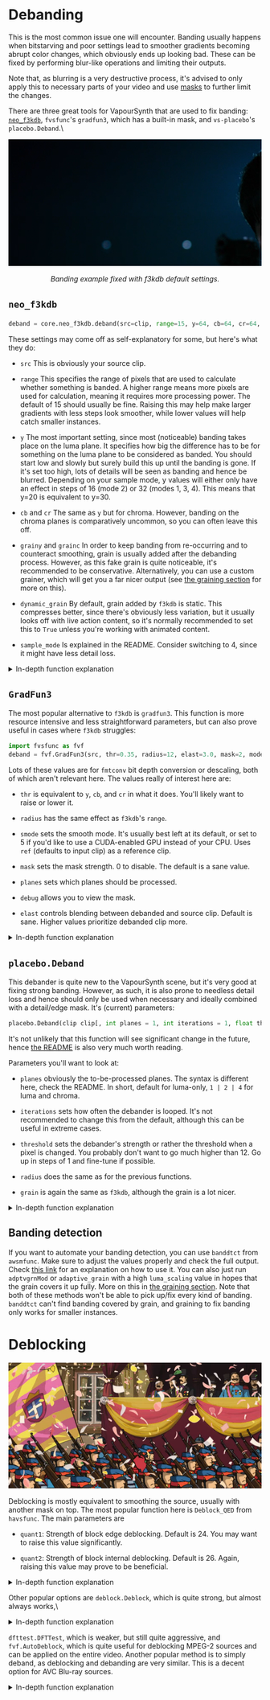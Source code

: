 # Debanding

This is the most common issue one will encounter. Banding usually
happens when bitstarving and poor settings lead to smoother gradients
becoming abrupt color changes, which obviously ends up looking bad.  These can be fixed by performing blur-like operations and limiting their outputs.

Note that, as blurring is a very destructive process, it's advised to only apply this to necessary parts of your video and use [masks](masking.md) to further limit the changes.

There are three great tools for VapourSynth that are used to fix
banding: [`neo_f3kdb`](https://github.com/HomeOfAviSynthPlusEvolution/neo_f3kdb/), `fvsfunc`'s `gradfun3`, which has a built-in
mask, and `vs-placebo`'s `placebo.Deband`.\

<p align="center">
<img src='Pictures/debanding0.png' onmouseover="this.src='Pictures/debanding1.png';" onmouseout="this.src='Pictures/debanding0.png';" />
</p>
<p align="center">
<i>Banding example fixed with f3kdb default settings.</i>
</p>

## `neo_f3kdb`

```py
deband = core.neo_f3kdb.deband(src=clip, range=15, y=64, cb=64, cr=64, grainy=64, grainc=64, dynamic_grain=False, sample_mode=2)
```

These settings may come off as self-explanatory for some, but here's
what they do:

-   `src` This is obviously your source clip.

-   `range` This specifies the range of pixels that are used to
    calculate whether something is banded. A higher range means more
    pixels are used for calculation, meaning it requires more processing
    power. The default of 15 should usually be fine.  Raising this may help make larger gradients with less steps look smoother, while lower values will help catch smaller instances.

-   `y` The most important setting, since most (noticeable) banding
    takes place on the luma plane. It specifies how big the difference
    has to be for something on the luma plane to be considered as
    banded. You should start low and slowly but surely build this up
    until the banding is gone. If it's set too high, lots of details
    will be seen as banding and hence be blurred.
    Depending on your sample mode, y values will either only have an effect
    in steps of 16 (mode 2) or 32 (modes 1, 3, 4). This means that y=20 is
    equivalent to y=30.

-   `cb` and `cr` The same as `y` but for chroma. However, banding on
    the chroma planes is comparatively uncommon, so you can often leave this
    off.

-   `grainy` and `grainc` In order to keep banding from re-occurring and
    to counteract smoothing, grain is usually added after the debanding
    process. However, as this fake grain is quite noticeable, it's
    recommended to be conservative. Alternatively, you can use a custom
    grainer, which will get you a far nicer output (see [the graining section](graining.md) for more on this).

-   `dynamic_grain` By default, grain added by `f3kdb` is static. This
    compresses better, since there's obviously less variation, but it
    usually looks off with live action content, so it's normally
    recommended to set this to `True` unless you're working with
    animated content.

-   `sample_mode` Is explained in the README.  Consider switching to 4, since it might have less detail loss.

<details>
<summary>In-depth function explanation</summary>
TODO
</details>

## `GradFun3`

The most popular alternative to `f3kdb` is `gradfun3`.  This function is more resource intensive and less straightforward parameters, but can also prove useful in cases where `f3kdb` struggles:

```py
import fvsfunc as fvf
deband = fvf.GradFun3(src, thr=0.35, radius=12, elast=3.0, mask=2, mode=3, ampo=1, ampn=0, pat=32, dyn=False, staticnoise=False, smode=2, thr_det=2 + round(max(thr - 0.35, 0) / 0.3), debug=False, thrc=thr, radiusc=radius, elastc=elast, planes=list(range(src.format.num_planes)), ref=src, bits=src.format.bits_per_sample) # + resizing variables
```

Lots of these values are for `fmtconv` bit depth conversion or descaling, both of which aren't relevant here.  The values really of interest here are:

-   `thr` is equivalent to `y`, `cb`, and `cr` in what it does. You'll
    likely want to raise or lower it.

-   `radius` has the same effect as `f3kdb`'s `range`.

-   `smode` sets the smooth mode. It's usually best left at its default,
     or set to 5 if you'd like to use a
    CUDA-enabled GPU instead of your CPU. Uses `ref` (defaults to input
    clip) as a reference clip.

-   `mask` sets the mask strength.  0 to disable.  The default is a sane value.

-   `planes` sets which planes should be processed.

-   `debug` allows you to view the mask.

-   `elast` controls blending between debanded and source clip.  Default is sane.  Higher values prioritize debanded clip more.

<details>
<summary>In-depth function explanation</summary>
TODO
For a more in-depth explanation of what `thr` and `elast` do, check the
algorithm explanation in <a href=https://github.com/HomeOfVapourSynthEvolution/mvsfunc/blob/master/mvsfunc.py#L1735><code>mvsfunc</code></a>.
</details>

## `placebo.Deband`

This debander is quite new to the VapourSynth scene, but it's very good at fixing strong banding.  However, as such, it is also prone to needless detail loss and hence should only be used when necessary and ideally combined with a detail/edge mask.  It's (current) parameters:

```py
placebo.Deband(clip clip[, int planes = 1, int iterations = 1, float threshold = 4.0, float radius = 16.0, float grain = 6.0, int dither = True, int dither_algo = 0])
```

It's not unlikely that this function will see significant change in the future, hence [the README](https://github.com/Lypheo/vs-placebo/blob/master/README.md) is also very much worth reading.

Parameters you'll want to look at:

-   `planes` obviously the to-be-processed planes.  The syntax is different here, check the README.  In short, default for luma-only, `1 | 2 | 4` for luma and chroma.

-   `iterations` sets how often the debander is looped.  It's not recommended to change this from the default, although this can be useful in extreme cases.

-   `threshold` sets the debander's strength or rather the threshold when a pixel is changed.  You probably don't want to go much higher than 12.  Go up in steps of 1 and fine-tune if possible.

-   `radius` does the same as for the previous functions.

-   `grain` is again the same as `f3kdb`, although the grain is a lot nicer.

<details>
<summary>In-depth function explanation</summary>
TODO
It uses the
mpv debander, which just averages pixels within a range and outputs the
average if the difference is below a threshold.  The algorithm is
explained in the <a href="https://github.com/haasn/libplacebo/blob/master/src/shaders/sampling.c#L167">source code</a>.
</details>

## Banding detection

If you want to automate your banding detection, you can use `banddtct` from `awsmfunc`. Make sure to
adjust the values properly and check the full output. Check [this link](https://git.concertos.live/AHD/awsmfunc/wiki/Using-detect.py) for an explanation on how to use it. You can also just run `adptvgrnMod` or `adaptive_grain` with a high `luma_scaling` value in hopes that the
grain covers it up fully. More on this in
[the graining section](graining).  Note that both of these methods won't be able to pick up/fix every kind of banding.  `banddtct` can't find banding covered by grain, and graining to fix banding only works for smaller instances.

# Deblocking

<p align="center">
<img src='Pictures/deblock1.png' onmouseover="this.src='Pictures/deblock2.png';" onmouseout="this.src='Pictures/deblock1.png';"/>
</p>

Deblocking is mostly equivalent to smoothing the source, usually with
another mask on top. The most popular function here is `Deblock_QED`
from `havsfunc`. The main parameters are

-   `quant1`: Strength of block edge deblocking. Default is 24. You may
    want to raise this value significantly.

-   `quant2`: Strength of block internal deblocking. Default is 26.
    Again, raising this value may prove to be beneficial.

<details>
<summary>In-depth function explanation</summary>
TODO
</details>

Other popular options are `deblock.Deblock`, which is quite strong, but
almost always works,\

<details>
<summary>In-depth function explanation</summary>
TODO
</details>

`dfttest.DFTTest`, which is weaker, but still quite aggressive, and
`fvf.AutoDeblock`, which is quite useful for deblocking MPEG-2 sources
and can be applied on the entire video. Another popular method is to
simply deband, as deblocking and debanding are very similar. This is a
decent option for AVC Blu-ray sources.

<details>
<summary>In-depth function explanation</summary>
TODO
</details>
